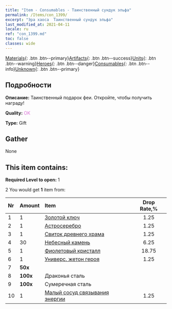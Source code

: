 ```yaml
---
title: "Item - Consumables - Таинственный сундук эльфа"
permalink: /Items/con_1399/
excerpt: "Эра хаоса  Таинственный сундук эльфа"
last_modified_at: 2021-04-11
locale: ru
ref: "con_1399.md"
toc: false
classes: wide
---
```

 [Materials](/ru/Items/){: .btn .btn--primary}[Artifacts](/ru/Items/Artifacts/){: .btn .btn--success}[Units](/ru/Items/Units/){: .btn .btn--warning}[Heroes](/ru/Items/Heroes/){: .btn .btn--danger}[Consumables](/ru/Items/Consumables/){: .btn .btn--info}[Unknown](/ru/Items/Unknown/){: .btn .btn--primary}

## Подробности
 **Описание:** Таинственный подарок феи. Откройте, чтобы получить награду!

 **Quality:** <span style="color: #DA70D6">OK</span>

 **Type:** Gift

## Gather

  None

## This item contains:

 **Required Level to open:** 1

 2 You would get **1** item  from:

  | Nr | Amount |     Item    | Drop Rate,% |
  |:---|:-------|:------------|:---------:|
  | 1 | 1 | [Золотой ключ](/ru/Items/con_783/) | 1.25 | 
  | 2 | 1 | [Астросеребро](/ru/Items/con_969/) | 1.25 | 
  | 3 | 1 | [Свиток древнего храма](/ru/Items/con_697/) | 1.25 | 
  | 4 | 30 | [Небесный камень](/ru/Items/art_188/) | 6.25 | 
  | 5 | 1 | [Фиолетовый кристалл](/ru/Items/con_720/) | 18.75 | 
  | 6 | 1 | [Универс. жетон героя](/ru/Items/her_358/) | 1.25 | 
  | 7 |  **50x** | <i class="fas fa-gem"/> |  | 25.0 | 
  | 8 |  **100x** | Драконья сталь |  | 18.75 | 
  | 9 |  **100x** | Сумеречная сталь |  | 25.0 | 
  | 10 | 1 | [Малый сосуд связывания энергии](/ru/Items/con_724/) | 1.25 | 

